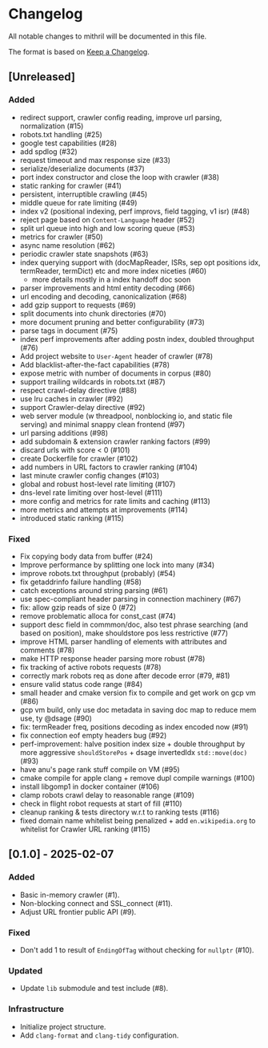 # Changelog

All notable changes to mithril will be documented in this file.

The format is based on [Keep a Changelog](https://keepachangelog.com/en/1.1.0/).

## [Unreleased]

### Added
- redirect support, crawler config reading, improve url parsing, normalization (#15)
- robots.txt handling (#25)
- google test capabilities (#28)
- add spdlog (#32)
- request timeout and max response size (#33)
- serialize/deserialize documents (#37)
- port index constructor and close the loop with crawler (#38)
- static ranking for crawler (#41)
- persistent, interruptible crawling (#45)
- middle queue for rate limiting (#49)
- index v2 (positional indexing, perf improvs, field tagging, v1 isr) (#48)
- reject page based on `Content-Language` header (#52)
- split url queue into high and low scoring queue (#53)
- metrics for crawler (#50)
- async name resolution (#62)
- periodic crawler state snapshots (#63)
- index querying support with (docMapReader, ISRs, sep opt positions idx, termReader, termDict) etc and more index niceties (#60)
    - more details mostly in a index handoff doc soon
- parser improvements and html entity decoding (#66)
- url encoding and decoding, canonicalization (#68)
- add gzip support to requests (#69)
- split documents into chunk directories (#70)
- more document pruning and better configurability (#73)
- parse <meta> tags in document (#75)
- index perf improvements after adding postn index, doubled throughput (#76)
- Add project website to `User-Agent` header of crawler (#78)
- Add blacklist-after-the-fact capabilities (#78)
- expose metric with number of documents in corpus (#80)
- support trailing wildcards in robots.txt (#87)
- respect crawl-delay directive (#88)
- use lru caches in crawler (#92)
- support Crawler-delay directive (#92)
- web server module (w threadpool, nonblocking io, and static file serving) and minimal snappy clean frontend (#97)
- url parsing additions (#98)
- add subdomain & extension crawler ranking factors (#99)
- discard urls with score < 0 (#101)
- create Dockerfile for crawler (#102)
- add numbers in URL factors to crawler ranking (#104)
- last minute crawler config changes (#103)
- global and robust host-level rate limiting (#107)
- dns-level rate limiting over host-level (#111)
- more config and metrics for rate limits and caching (#113)
- more metrics and attempts at improvements (#114)
- introduced static ranking (#115)

### Fixed
- Fix copying body data from buffer (#24)
- Improve performance by splitting one lock into many (#34)
- improve robots.txt throughput (probably) (#54)
- fix getaddrinfo failure handling (#58)
- catch exceptions around string parsing (#61)
- use spec-compliant header parsing in connection machinery (#67)
- fix: allow gzip reads of size 0 (#72)
- remove problematic alloca for const_cast (#74)
- support desc field in commmon/doc, also test phrase searching (and based on position), make shouldstore pos less restrictive (#77)
- improve HTML parser handling of elements with attributes and comments (#78)
- make HTTP response header parsing more robust (#78)
- fix tracking of active robots requests (#78)
- correctly mark robots req as done after decode error (#79, #81)
- ensure valid status code range (#84)
- small header and cmake version fix to compile and get work on gcp vm (#86)
- gcp vm build, only use doc metadata in saving doc map to reduce mem use, ty @dsage (#90)
- fix: termReader freq, positions decoding as index encoded now  (#91)
- fix connection eof empty headers bug (#92)
- perf-improvement: halve position index size + double throughput by more aggressive `shouldStorePos` + dsage invertedIdx `std::move(doc)` (#93)
- have anu's page rank stuff compile on VM (#95)
- cmake compile for apple clang + remove dupl compile warnings (#100)
- install libgomp1 in docker container (#106)
- clamp robots crawl delay to reasonable range (#109)
- check in flight robot requests at start of fill (#110)
- cleanup ranking & tests directory w.r.t to ranking tests (#116)
- fixed domain name whitelist being penalized + add `en.wikipedia.org` to whitelist for Crawler URL ranking (#115)

## [0.1.0] - 2025-02-07

### Added
- Basic in-memory crawler (#1).
- Non-blocking connect and SSL_connect (#11).
- Adjust URL frontier public API (#9).

### Fixed
- Don't add 1 to result of `EndingOfTag` without checking for `nullptr` (#10).

### Updated
- Update `lib` submodule and test include (#8).

### Infrastructure
- Initialize project structure.
- Add `clang-format` and `clang-tidy` configuration.
